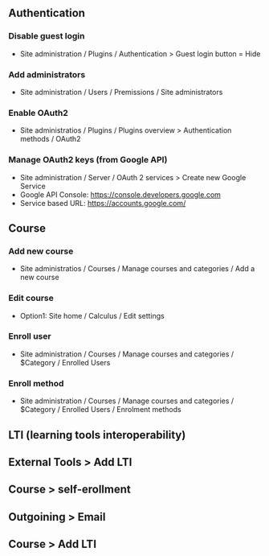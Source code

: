 
## Authentication
### Disable guest login
* Site administration / Plugins / Authentication > Guest login button = Hide

### Add administrators
* Site administration / Users / Premissions / Site administrators 

### Enable OAuth2
* Site administratios / Plugins / Plugins overview > Authentication methods / OAuth2

### Manage OAuth2 keys (from Google API)
* Site administration / Server / OAuth 2 services > Create new Google Service
* Google API Console: https://console.developers.google.com
* Service based URL: https://accounts.google.com/

## Course
### Add new course
* Site administratios / Courses / Manage courses and categories / Add a new course

### Edit course
* Option1: Site home / Calculus / Edit settings

### Enroll user
* Site administration / Courses / Manage courses and categories / $Category / Enrolled Users

### Enroll method
* Site administration / Courses / Manage courses and categories / $Category / Enrolled Users / Enrolment methods


## LTI (learning tools interoperability)


## External Tools > Add LTI
## Course > self-erollment
## Outgoining > Email
## Course > Add LTI
